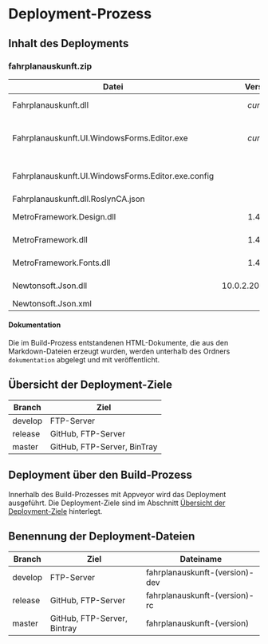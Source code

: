 # Deployment-Prozess

## Inhalt des Deployments

### fahrplanauskunft.zip

| Datei | Version | Beschreibung |
|---|---:|---|
| Fahrplanauskunft.dll | *current* | Bibliothek für die Fahrplanauskunft |
| Fahrplanauskunft.UI.WindowsForms.Editor.exe | *current* | Der Bearbeitungseditor für die Fahrplanauskunft |
| Fahrplanauskunft.UI.WindowsForms.Editor.exe.config | | Konfig-Datei für den Bearbeitungseditor |
| Fahrplanauskunft.dll.RoslynCA.json | | |
| MetroFramework.Design.dll | 1.4.0.0 | NuGet-Paket von MetroModernUI |
| MetroFramework.dll | 1.4.0.0 | NuGet-Paket von MetroModernUI |
| MetroFramework.Fonts.dll | 1.4.0.0 | NuGet-Paket von MetroModernUI |
| Newtonsoft.Json.dll | 10.0.2.20802 | NuGet-Paket von Newotonsoft.Json |
| Newtonsoft.Json.xml | | |

#### Dokumentation

Die im Build-Prozess entstandenen HTML-Dokumente, die aus den Markdown-Dateien erzeugt wurden, werden unterhalb des Ordners `dokumentation` abgelegt und mit veröffentlicht.

## Übersicht der Deployment-Ziele

| Branch | Ziel |
|---|---|
| develop | FTP-Server |
| release | GitHub, FTP-Server |
| master | GitHub, FTP-Server, BinTray |

## Deployment über den Build-Prozess

Innerhalb des Build-Prozesses mit Appveyor wird das Deployment ausgeführt. Die Deployment-Ziele sind im Abschnitt [Übersicht der Deployment-Ziele](#übersicht-der-deployment-ziele) hinterlegt.

## Benennung der Deployment-Dateien

| Branch | Ziel | Dateiname |
|---|---|---|
| develop | FTP-Server | fahrplanauskunft-(version)-dev |
| release | GitHub, FTP-Server | fahrplanauskunft-(version)-rc |
| master | GitHub, FTP-Server, Bintray | fahrplanauskunft-(version) |